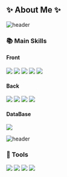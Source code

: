 <h2>✨ About Me ✨ </h2>

<b></b>

![header](https://capsule-render.vercel.app/api?type=rect&color=gradient&height=3)

### 📚 Main Skills
<div display="flex">
   <h4>Front</h4>
    <img src="https://img.shields.io/badge/HTML5-E34F26?style=for-the-badge&logo=HTML5&logoColor=white">
   <img src="https://img.shields.io/badge/CSS3-1572B6?style=for-the-badge&logo=CSS3&logoColor=white">
   <img src="https://img.shields.io/badge/JavaScript-F7DF1E?style=for-the-badge&logo=JavaScript&logoColor=white">
   <img src="https://img.shields.io/badge/jQuery-0769AD?style=for-the-badge&logo=jQuery&logoColor=white">
   <img src="https://img.shields.io/badge/-ReactJs-61DAFB?logo=react&logoColor=white&style=for-the-badge">
    <br>
   <h4>Back</h4>
      <img src="https://img.shields.io/badge/Java-007396?style=for-the-badge&logo=Java&logoColor=white">
   <img src="https://img.shields.io/badge/Spring-6DB33F?style=for-the-badge&logo=Spring&logoColor=white">
   <img src="https://img.shields.io/badge/Mybatis-000000?style=for-the-badge&logo=Mybatis&logoColor=white">
   <img src="https://img.shields.io/badge/Node.js-339933?style=flat-square&logo=Node.js&logoColor=white"/>
   <br>
   <h4>DataBase</h4>
   <img src="https://img.shields.io/badge/Oracle%20SQL-F80000?style=for-the-badge&logo=Oracle&logoColor=white">
</div>

![header](https://capsule-render.vercel.app/api?type=rect&color=gradient&height=3)

### 🔨 Tools
<div display="flex">
   <img src="https://img.shields.io/badge/Eclipse%20IDE-2C2255?style=for-the-badge&logo=Eclipse&logoColor=white">
    <img src="https://img.shields.io/badge/Visual%20Studio%20Code-007ACC?style=for-the-badge&logo=Visual%20Studio%20Code&logoColor=white">
    <img src="https://img.shields.io/badge/Tomcat-F8DC75?style=for-the-badge&logo=ApacheTomcat&logoColor=white">
    <img src="https://img.shields.io/badge/GitHub-181717?style=for-the-badge&logo=GitHub&logoColor=white">
